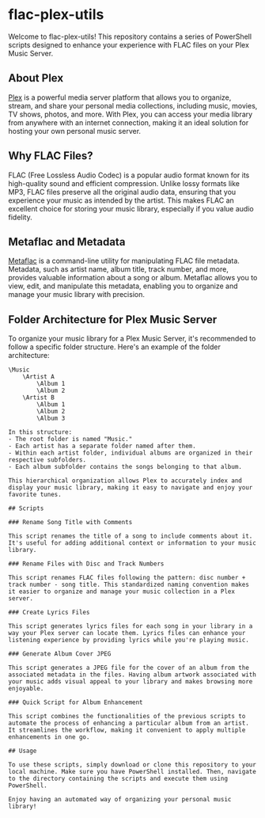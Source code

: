 # flac-plex-utils

Welcome to flac-plex-utils! This repository contains a series of PowerShell scripts designed to enhance your experience with FLAC files on your Plex Music Server.

## About Plex

[Plex](https://www.plex.tv/) is a powerful media server platform that allows you to organize, stream, and share your personal media collections, including music, movies, TV shows, photos, and more. With Plex, you can access your media library from anywhere with an internet connection, making it an ideal solution for hosting your own personal music server.

## Why FLAC Files?

FLAC (Free Lossless Audio Codec) is a popular audio format known for its high-quality sound and efficient compression. Unlike lossy formats like MP3, FLAC files preserve all the original audio data, ensuring that you experience your music as intended by the artist. This makes FLAC an excellent choice for storing your music library, especially if you value audio fidelity.

## Metaflac and Metadata

[Metaflac](https://xiph.org/flac/documentation_tools_metaflac.html) is a command-line utility for manipulating FLAC file metadata. Metadata, such as artist name, album title, track number, and more, provides valuable information about a song or album. Metaflac allows you to view, edit, and manipulate this metadata, enabling you to organize and manage your music library with precision.

## Folder Architecture for Plex Music Server

To organize your music library for a Plex Music Server, it's recommended to follow a specific folder structure. Here's an example of the folder architecture:

```plaintext
\Music
    \Artist A
        \Album 1
        \Album 2
    \Artist B
        \Album 1
        \Album 2
        \Album 3

In this structure:
- The root folder is named "Music."
- Each artist has a separate folder named after them.
- Within each artist folder, individual albums are organized in their respective subfolders.
- Each album subfolder contains the songs belonging to that album.

This hierarchical organization allows Plex to accurately index and display your music library, making it easy to navigate and enjoy your favorite tunes.

## Scripts

### Rename Song Title with Comments

This script renames the title of a song to include comments about it. It's useful for adding additional context or information to your music library.

### Rename Files with Disc and Track Numbers

This script renames FLAC files following the pattern: disc number + track number - song title. This standardized naming convention makes it easier to organize and manage your music collection in a Plex server.

### Create Lyrics Files

This script generates lyrics files for each song in your library in a way your Plex server can locate them. Lyrics files can enhance your listening experience by providing lyrics while you're playing music.

### Generate Album Cover JPEG

This script generates a JPEG file for the cover of an album from the associated metadata in the files. Having album artwork associated with your music adds visual appeal to your library and makes browsing more enjoyable.

### Quick Script for Album Enhancement

This script combines the functionalities of the previous scripts to automate the process of enhancing a particular album from an artist. It streamlines the workflow, making it convenient to apply multiple enhancements in one go.

## Usage

To use these scripts, simply download or clone this repository to your local machine. Make sure you have PowerShell installed. Then, navigate to the directory containing the scripts and execute them using PowerShell.

Enjoy having an automated way of organizing your personal music library!
